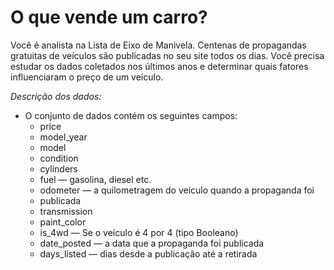 # O que vende um carro?

Você é analista na Lista de Eixo de Manivela. Centenas de propagandas gratuitas de veículos são publicadas no seu site todos os dias. Você precisa estudar os dados coletados nos últimos anos e determinar quais fatores influenciaram o preço de um veículo.

*Descrição dos dados:*
- O conjunto de dados contém os seguintes campos:
    - price
    - model_year
    - model
    - condition
    - cylinders
    - fuel — gasolina, diesel etc.
    - odometer — a quilometragem do veículo quando a propaganda foi
    - publicada
    - transmission
    - paint_color
    - is_4wd — Se o veículo é 4 por 4 (tipo Booleano)
    - date_posted — a data que a propaganda foi publicada
    - days_listed — dias desde a publicação até a retirada
